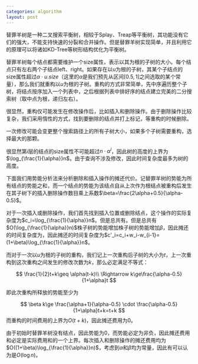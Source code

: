 ```yaml
---
categories: algorithm
layout: post
---
```


替罪羊树是一种二叉搜索平衡树，相较于Splay、Treap等平衡树，其功能没有它们的强大，不能支持快速的分裂和合并操作。但是替罪羊树实现简单，并且利用它的原理可以将诸如KD-Tree等树形结构优化为平衡树。

替罪羊树每个结点都需要维护一个size属性，表示以其为根的子树的大小。每个结点只有左右两个子结点left、right。如果存在以u为根的子树，其某个子结点的size属性超过$\alpha \cdot u.size$（这里的$\alpha$是我们预先从区间$[0.5,1]$之间选取的某个常量），那么我们就重构以$u$为根的子树。重构的方式非常简单，先中序遍历整个子树，将结点按序加入一个列表中，之后根据列表中排好序的结点建立完美的二分搜索树（取中点为根，递归左右）。

很显然，重构仅可能发生在修改操作后，比如插入和删除操作。由于删除操作比较复杂，我们采用惰性的方式，找到要删除的结点并打上标记，等重构的时候删除。

一次修改可能会变更整个搜索路径上的所有子树大小，如果多个子树需要重构，选择最大的那颗。

很显然第$i$层的结点的size属性不可能超过$n\cdot \alpha^i$，因此树的高度的上界为$\log_{\frac{1}{\alpha}}n$。由于查询不涉及修改，因此时间复杂度最多为树的高度。

下面我们用势能分析法来分析删除和插入操作的摊还代价。记替罪羊树的势能为所有结点的势能之和，而一个结点的势能为该结点自从上次作为根结点被重构后发生在其子树下的插入删除操作数目乘上系数$\beta=\frac{2\alpha+0.5}{\alpha-0.5}$。

对于一次插入或删除操作，我们首先找到插入位置或删除结点，这个操作的实际复杂度为$c_i=\log_{\frac{1}{\alpha}}n$。但是总共有。但是总共有$O(\log_{\frac{1}{\alpha}}n)$株子树的势能增加株子树的势能增加$\beta$，因此摊还的时间复杂度为，因此摊还的时间复杂度为$c'_i=c_i+w_i-w_{i-1}=(1+\beta)\log_{\frac{1}{\alpha}}n$。

而对于一次以$u$为根的子树的重构，我们记上一次重构后子树的大小为$t$，上一次重构到这次重构之间发生的修改次数为$k$，那么必定满足不等式：

$$
\frac{1}{2}t+k\geq \alpha(t-k)\\
\Rightarrow k\ge\frac{\alpha-0.5}{1+\alpha}t
$$

即此次重构所释放的势能至少为

$$
\beta k\ge \frac{\alpha+1}{\alpha-0.5} \cdot \frac{\alpha-0.5}{1+\alpha}t+k=t+k
$$
而重构的时间费用的上界为$O(t+k)$，因此摊还费用为0。

由于初始时替罪羊树没有结点，因此势能为0，而势能必定为非负，因此摊还费用和必定是实际费用和的一个上界。每次插入和删除操作的摊还费用均为$O((1+\beta)\log_{\frac{1}{\alpha}}n)$，考虑到$\alpha$和$\beta$均为常量，因此有可以认为是$O(\log n)$。

